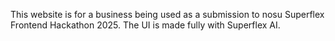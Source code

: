 This website is for a business being used as a submission to nosu Superflex Frontend Hackathon 2025. The UI is made fully with Superflex AI. 
